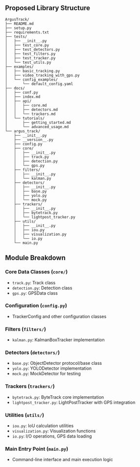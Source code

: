 ## Proposed Library Structure

```
ArgusTrack/
├── README.md
├── setup.py
├── requirements.txt
├── tests/
│   ├── __init__.py
│   ├── test_core.py
│   ├── test_detectors.py
│   ├── test_filters.py
│   ├── test_tracker.py
│   └── test_utils.py
├── examples/
│   ├── basic_tracking.py
│   ├── video_tracking_with_gps.py
│   └── config_examples/
│       └── default_config.yaml
├── docs/
│   ├── conf.py
│   ├── index.md
│   ├── api/
│   │   ├── core.md
│   │   ├── detectors.md
│   │   └── trackers.md
│   └── tutorials/
│       ├── getting_started.md
│       └── advanced_usage.md
└── argus_track/
    ├── __init__.py
    ├── __version__.py
    ├── config.py
    ├── core/
    │   ├── __init__.py
    │   ├── track.py
    │   ├── detection.py
    │   └── gps.py
    ├── filters/
    │   ├── __init__.py
    │   └── kalman.py
    ├── detectors/
    │   ├── __init__.py
    │   ├── base.py
    │   ├── yolo.py
    │   └── mock.py
    ├── trackers/
    │   ├── __init__.py
    │   ├── bytetrack.py
    │   └── lightpost_tracker.py
    ├── utils/
    │   ├── __init__.py
    │   ├── iou.py
    │   ├── visualization.py
    │   └── io.py
    └── main.py
```

## Module Breakdown

### Core Data Classes (`core/`)
- `track.py`: Track class
- `detection.py`: Detection class
- `gps.py`: GPSData class

### Configuration (`config.py`)
- TrackerConfig and other configuration classes

### Filters (`filters/`)
- `kalman.py`: KalmanBoxTracker implementation

### Detectors (`detectors/`)
- `base.py`: ObjectDetector protocol/base class
- `yolo.py`: YOLODetector implementation
- `mock.py`: MockDetector for testing

### Trackers (`trackers/`)
- `bytetrack.py`: ByteTrack core implementation
- `lightpost_tracker.py`: LightPostTracker with GPS integration

### Utilities (`utils/`)
- `iou.py`: IoU calculation utilities
- `visualization.py`: Visualization functions
- `io.py`: I/O operations, GPS data loading

### Main Entry Point (`main.py`)
- Command-line interface and main execution logic